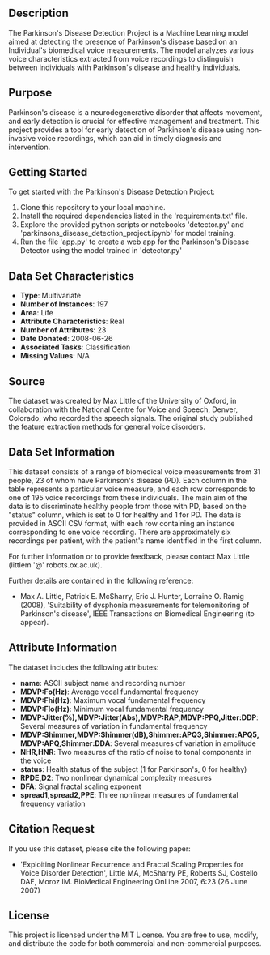 
## Description
The Parkinson's Disease Detection Project is a Machine Learning model aimed at detecting the presence of Parkinson's disease based on an Individual's biomedical voice measurements. The model analyzes various voice characteristics extracted from voice recordings to distinguish between individuals with Parkinson's disease and healthy individuals.

## Purpose
Parkinson's disease is a neurodegenerative disorder that affects movement, and early detection is crucial for effective management and treatment. This project provides a tool for early detection of Parkinson's disease using non-invasive voice recordings, which can aid in timely diagnosis and intervention.

## Getting Started
To get started with the Parkinson's Disease Detection Project:
1. Clone this repository to your local machine.
2. Install the required dependencies listed in the 'requirements.txt' file.
3. Explore the provided python scripts or notebooks 'detector.py' and 'parkinsons_disease_detection_project.ipynb' for model training.
4. Run the file 'app.py' to create a web app for the Parkinson's Disease Detector using the model trained in 'detector.py'


## Data Set Characteristics
- **Type**: Multivariate
- **Number of Instances**: 197
- **Area**: Life
- **Attribute Characteristics**: Real
- **Number of Attributes**: 23
- **Date Donated**: 2008-06-26
- **Associated Tasks**: Classification
- **Missing Values**: N/A

## Source
The dataset was created by Max Little of the University of Oxford, in collaboration with the National Centre for Voice and Speech, Denver, Colorado, who recorded the speech signals. The original study published the feature extraction methods for general voice disorders.

## Data Set Information
This dataset consists of a range of biomedical voice measurements from 31 people, 23 of whom have Parkinson's disease (PD). Each column in the table represents a particular voice measure, and each row corresponds to one of 195 voice recordings from these individuals. The main aim of the data is to discriminate healthy people from those with PD, based on the "status" column, which is set to 0 for healthy and 1 for PD. The data is provided in ASCII CSV format, with each row containing an instance corresponding to one voice recording. There are approximately six recordings per patient, with the patient's name identified in the first column.

For further information or to provide feedback, please contact Max Little (littlem '@' robots.ox.ac.uk).

Further details are contained in the following reference:
- Max A. Little, Patrick E. McSharry, Eric J. Hunter, Lorraine O. Ramig (2008), 'Suitability of dysphonia measurements for telemonitoring of Parkinson's disease', IEEE Transactions on Biomedical Engineering (to appear).

## Attribute Information
The dataset includes the following attributes:
- **name**: ASCII subject name and recording number
- **MDVP:Fo(Hz)**: Average vocal fundamental frequency
- **MDVP:Fhi(Hz)**: Maximum vocal fundamental frequency
- **MDVP:Flo(Hz)**: Minimum vocal fundamental frequency
- **MDVP:Jitter(%),MDVP:Jitter(Abs),MDVP:RAP,MDVP:PPQ,Jitter:DDP**: Several measures of variation in fundamental frequency
- **MDVP:Shimmer,MDVP:Shimmer(dB),Shimmer:APQ3,Shimmer:APQ5,MDVP:APQ,Shimmer:DDA**: Several measures of variation in amplitude
- **NHR,HNR**: Two measures of the ratio of noise to tonal components in the voice
- **status**: Health status of the subject (1 for Parkinson's, 0 for healthy)
- **RPDE,D2**: Two nonlinear dynamical complexity measures
- **DFA**: Signal fractal scaling exponent
- **spread1,spread2,PPE**: Three nonlinear measures of fundamental frequency variation

## Citation Request
If you use this dataset, please cite the following paper: 
- 'Exploiting Nonlinear Recurrence and Fractal Scaling Properties for Voice Disorder Detection', Little MA, McSharry PE, Roberts SJ, Costello DAE, Moroz IM. BioMedical Engineering OnLine 2007, 6:23 (26 June 2007)

## License
This project is licensed under the MIT License. You are free to use, modify, and distribute the code for both commercial and non-commercial purposes.

